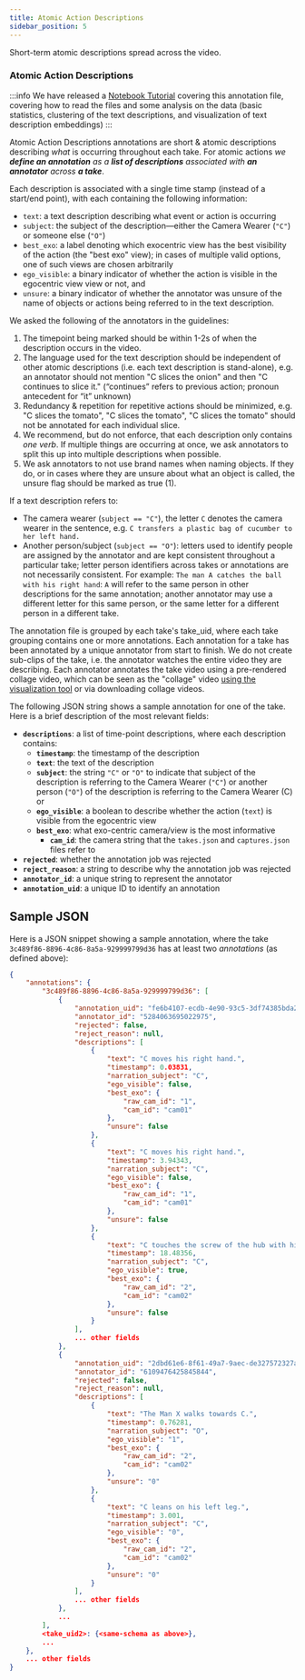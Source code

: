 ```yaml
---
title: Atomic Action Descriptions
sidebar_position: 5
---
```


Short-term atomic descriptions spread across the video.

### Atomic Action Descriptions

:::info
We have released a [Notebook Tutorial](https://github.com/facebookresearch/Ego4d/blob/main/notebooks/egoexo/EgoExo_Atomic_Descriptions_Tutorial.ipynb) covering this annotation file, covering how to read the files and some analysis on the data (basic statistics, clustering of the text descriptions, and visualization of text description embeddings)
:::

Atomic Action Descriptions annotations are short & atomic descriptions describing *what* is occurring throughout each take. For atomic actions _we **define an annotation** as a **list of descriptions** associated with **an annotator** across **a take**_.

Each description is associated with a single time stamp (instead of a start/end point), with each containing the following information:
- `text`: a text description describing what event or action is occurring
- `subject`: the subject of the description—either the Camera Wearer (`"C"`) or
  someone else (`"O"`)
- `best_exo`: a label denoting which exocentric view has the best visibility of the action (the "best exo" view); in cases of multiple valid options, one of such views are chosen arbitrarily
- `ego_visible`: a binary indicator of whether the action is visible in the egocentric view
  view or not, and
- `unsure`: a binary indicator of whether the annotator was unsure of the name of objects or actions being referred to in the text description.

We asked the following of the annotators in the guidelines: 
1. The timepoint being marked should be within 1-2s of when the description occurs in the video.
2. The language used for the text description should be independent of other atomic  descriptions (i.e. each text description is stand-alone), e.g. an annotator should not mention "C slices the onion" and then "C continues to slice it." (“continues” refers to previous action; pronoun antecedent for “it” unknown)
3. Redundancy & repetition for repetitive actions should be minimized, e.g. "C
   slices the tomato", "C slices the tomato", "C slices the tomato" should not
   be annotated for each individual slice.
4. We recommend, but do not enforce, that each description only contains *one
   verb*. If multiple things are occurring at once, we ask annotators to split
   this up into multiple descriptions when possible.
5. We ask annotators to not use brand names when naming objects. If they do, or
   in cases where they are unsure about what an object is called, the unsure
   flag should be marked as true (1).

If a text description refers to:
- The camera wearer (`subject == "C"`), the letter `C` denotes the camera wearer
  in the sentence, e.g. `C transfers a plastic bag of cucumber to her left
  hand.`
- Another person/subject (`subject == "O"`): letters used to identify people are
  assigned by the annotator and are kept consistent throughout a particular
  take; letter person identifiers across takes or annotations are not
  necessarily consistent. For example: `The man A catches the ball with his
  right hand`: `A` will refer to the same person in other descriptions for the
  same annotation;  another annotator may use a different letter for this same
  person, or the same letter for a different person in a different take.

The annotation file is grouped by each take's take_uid, where each take grouping
contains one or more annotations. Each annotation for a take has been annotated
by a unique annotator from start to finish. We do not create sub-clips of the
take, i.e. the annotator watches the entire video they are describing. Each
annotator annotates the take video using a pre-rendered collage video, which can
be seen as the "collage" video [using the visualization
tool](https://visualize.ego4d-data.org/?v=%22EgoExo+v1%22) or via downloading
collage videos.


The following JSON string shows a sample annotation for one of the take. Here is a brief description of the most relevant fields:

* **`descriptions`**: a list of time-point descriptions, where each description
  contains:
  - **`timestamp`**: the timestamp of the description
  - **`text`**: the text of the description
  - **`subject`**: the string `"C"` or `"O"` to indicate that subject of the
    description is referring to the Camera Wearer (`"C"`) or another person
    (`"O"`) of the description is referring to the Camera Wearer (C) or 
  - **`ego_visible`**: a boolean to describe whether the action (`text`) is
    visible from the egocentric view
  - **`best_exo`**: what exo-centric camera/view is the most informative
    - **`cam_id`**: the camera string that the `takes.json` and `captures.json` files refer to
* **`rejected`**: whether the annotation job was rejected
* **`reject_reason`**: a string to describe why the annotation job was rejected
* **`annotator_id`**: a unique string to represent the annotator
* **`annotation_uid`**: a unique ID to identify an annotation

## Sample JSON

Here is a JSON snippet showing a sample annotation, where the take
`3c489f86-8896-4c86-8a5a-929999799d36` has at least two *annotations* (as
defined above):

```json
{
    "annotations": {
        "3c489f86-8896-4c86-8a5a-929999799d36": [
            {
                "annotation_uid": "fe6b4107-ecdb-4e90-93c5-3df74385bda2",
                "annotator_id": "5284063695022975",
                "rejected": false,
                "reject_reason": null,
                "descriptions": [
                    {
                        "text": "C moves his right hand.",
                        "timestamp": 0.03831,
                        "narration_subject": "C",
                        "ego_visible": false,
                        "best_exo": {
                            "raw_cam_id": "1",
                            "cam_id": "cam01"
                        },
                        "unsure": false
                    },
                    {
                        "text": "C moves his right hand.",
                        "timestamp": 3.94343,
                        "narration_subject": "C",
                        "ego_visible": false,
                        "best_exo": {
                            "raw_cam_id": "1",
                            "cam_id": "cam01"
                        },
                        "unsure": false
                    },
                    {
                        "text": "C touches the screw of the hub with his right hand.",
                        "timestamp": 18.48356,
                        "narration_subject": "C",
                        "ego_visible": true,
                        "best_exo": {
                            "raw_cam_id": "2",
                            "cam_id": "cam02"
                        },
                        "unsure": false
                    }
                ],
                ... other fields
            },
            {
                "annotation_uid": "2dbd61e6-8f61-49a7-9aec-de327572327a",
                "annotator_id": "6109476425845844",
                "rejected": false,
                "reject_reason": null,
                "descriptions": [
                    {
                        "text": "The Man X walks towards C.",
                        "timestamp": 0.76281,
                        "narration_subject": "O",
                        "ego_visible": "1",
                        "best_exo": {
                            "raw_cam_id": "2",
                            "cam_id": "cam02"
                        },
                        "unsure": "0"
                    },
                    {
                        "text": "C leans on his left leg.",
                        "timestamp": 3.001,
                        "narration_subject": "C",
                        "ego_visible": "0",
                        "best_exo": {
                            "raw_cam_id": "2",
                            "cam_id": "cam02"
                        },
                        "unsure": "0"
                    }
                ],
                ... other fields
            },
            ...
        ],
        <take_uid2>: {<same-schema as above>},
        ...
    },
    ... other fields
}
```
